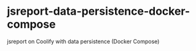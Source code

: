 # jsreport-data-persistence-docker-compose
jsreport on Coolify with data persistence (Docker Compose)
